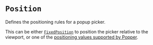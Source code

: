 # `Position`

Defines the positioning rules for a popup picker.

This can be either [`FixedPosition`](./fixed-position) to position the picker relative to the viewport, or one of the [positioning values supported by Popper](https://popper.js.org/docs/v2/constructors/#options).
